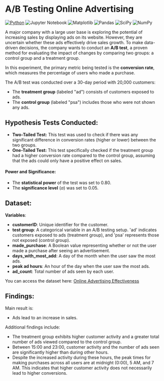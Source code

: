 # A/B Testing Online Advertising
[![Python](https://img.shields.io/badge/python-3670A0?style=for-the-badge&logo=python&logoColor=ffdd54)](https://www.python.org)
![Jupyter Notebook](https://img.shields.io/badge/jupyter-%23FA0F00.svg?style=for-the-badge&logo=jupyter&logoColor=white)
![Matplotlib](https://img.shields.io/badge/Matplotlib-%23ffffff.svg?style=for-the-badge&logo=Matplotlib&logoColor=black)
![Pandas](https://img.shields.io/badge/pandas-%23150458.svg?style=for-the-badge&logo=pandas&logoColor=white)
![SciPy](https://img.shields.io/badge/SciPy-%230C55A5.svg?style=for-the-badge&logo=scipy&logoColor=%white)
![NumPy](https://img.shields.io/badge/numpy-%23013243.svg?style=for-the-badge&logo=numpy&logoColor=white)

A major company with a large user base is exploring the potential of increasing sales by displaying ads on its website. However, they are uncertain whether these ads effectively drive sales growth. To make data-driven decisions, the company wants to conduct an **A/B test**, a proven method for evaluating the impact of changes by comparing two groups: a control group and a treatment group.

In this experiment, the primary metric being tested is the **conversion rate**, which measures the percentage of users who made a purchase.

The A/B test was conducted over a 30-day period with 20,000 customers:

* The **treatment group** (labeled "ad") consists of customers exposed to ads.
* The **control group** (labeled "psa") includes those who were not shown any ads.

## Hypothesis Tests Conducted:

* **Two-Tailed Test:** This test was used to check if there was any significant difference in conversion rates (higher or lower) between the two groups.
* **One-Tailed Test:** This test specifically checked if the treatment group had a higher conversion rate compared to the control group, assuming that the ads could only have a positive effect on sales.

#### Power and Significance:

* The **statistical power** of the test was set to 0.80.
* The **significance level** ($\alpha$) was set to 0.05.


## Dataset:

**Variables**: 
 
* **customerID**: Unique identifier for the customer.
* **test group**: A categorical variable in an A/B testing setup.
'ad' indicates customers exposed to ads (treatment group), and 'psa' represents those not exposed (control group).
* **made_purchase**: A Boolean value representing whether or not the user made a purchase after seeing an advertisement.
* **days_with_most_add**: A day of the month when the user saw the most ads.
* **peak ad hours**: An hour of the day when the user saw the most ads.
* **ad_count**: Total number of ads seen by each user.

      
You can access the dataset here: [Online Advertising Effectiveness](https://www.kaggle.com/datasets/farhadzeynalli/online-advertising-effectiveness-study-ab-testing/data)

## Findings:
Main result is:

 * Ads lead to an increase in sales. 
 
Additional findings include:

* The treatment group exhibits higher customer activity and a greater total number of ads viewed compared to the control group.
* Between 15:00 and 23:00, customer activity and the number of ads seen are significantly higher than during other hours.
* Despite the increased activity during these hours, the peak times for making purchases across all users are at midnight (0:00), 5 AM, and 7 AM. This indicates that higher customer activity does not necessarily lead to higher conversions.

